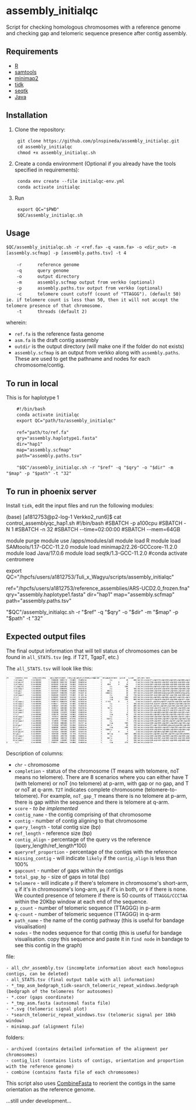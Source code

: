 # assembly_initialqc

Script for checking homologous chromosomes with a reference genome and checking gap and telomeric sequence presence after contig assembly.

## Requirements

- [R](https://www.r-project.org)
- [samtools](http://www.htslib.org)
- [minimap2](https://github.com/lh3/minimap2)
- [tidk](https://github.com/tolkit/telomeric-identifier)
- [seqtk](https://github.com/lh3/seqtk)
- [Java](https://www.java.com/en/)

## Installation

1. Clone the repository:

        git clone https://github.com/plnspineda/assembly_initialqc.git
        cd assembly_initialqc
        chmod +x assembly_initialqc.sh

2. Create a conda environment (Optional if you already have the tools specified in requirements):

        conda env create --file initialqc-env.yml
        conda activate initialqc

3. Run

        export QC="$PWD"
        $QC/assembly_initialqc.sh

## Usage

    $QC/assembly_initialqc.sh -r <ref.fa> -q <asm.fa> -o <dir_out> -m [assembly.scfmap] -p [assembly.paths.tsv] -t 4

        -r      reference genome
        -q      query genome
        -o      output directory
        -m      assembly.scfmap output from verkko (optional)
        -p      assembly.paths.tsv output from verkko (optional)
        -c      telomere count cutoff (count of "TTAGGG"). (default 50) ie. if telomere count is less than 50, then it will not accept the telomere presence of that chromosome.
        -t      threads (default 2)

wherein:

- `ref.fa` is the reference fasta genome
- `asm.fa` is the draft contig assembly
- `outdir` is the output directory (will make one if the folder do not exists)
- `assembly.scfmap` is an output from verkko along with `assembly.paths`. These are used to get the pathname and nodes for each chromosome/contig.

## To run in local

This is for haplotype 1

        #!/bin/bash
        conda activate initialqc
        export QC="path/to/assembly_initialqc"

        ref="path/to/ref.fa"
        qry="assembly.haplotype1.fasta"
        dir="hap1"
        map="assembly.scfmap"
        path="assembly.paths.tsv"

        "$QC"/assembly_initialqc.sh -r "$ref" -q "$qry" -o "$dir" -m "$map" -p "$path" -t "32"

## To run in phoenix server

Install `tidk`, edit the input files and run the following modules:

(base) [a1812753@p2-log-1 Verkko2_run6]$ cat control_assemblyqc_hap1.sh 
#!/bin/bash
#SBATCH -p a100cpu
#SBATCH -N 1
#SBATCH -n 32
#SBATCH --time=02:00:00
#SBATCH --mem=64GB

module purge
module use /apps/modules/all
module load R
module load SAMtools/1.17-GCC-11.2.0
module load minimap2/2.26-GCCcore-11.2.0
module load Java/17.0.6
module load seqtk/1.3-GCC-11.2.0
#conda activate centromere

export QC="/hpcfs/users/a1812753/Tuli_x_Wagyu/scripts/assembly_initialqc"

ref="/hpcfs/users/a1812753/reference_assemblies/ARS-UCD2.0_frozen.fna"
qry="assembly.haplotype1.fasta"
dir="hap1"
map="assembly.scfmap"
path="assembly.paths.tsv"

"$QC"/assembly_initialqc.sh -r "$ref" -q "$qry" -o "$dir" -m "$map" -p "$path" -t "32"

## Expected output files

The final output information that will tell status of chromosomes can be found in `all_STATS.tsv` (eg. if T2T, TgapT, etc.)

The `all_STATS.tsv` will look like this:

![alt text](sample_all_STATs.png)

Description of columns:

- `chr` - chromosome
- `completion` - status of the chromosome (T means with telomere, noT means no telomere). There are 8 scenarios where you can either have T (with telomere) or noT (no telomere) at p-arm, with gap or no gap, and T or noT at q-arm. `T2T` indicates complete chromosome (telomere-to-telomere). For example, `noT_gap_T` means there is no telomere at p-arm, there is gap within the sequence and there is telomere at q-arm.
- `score` - *to be implemented*
- `contig_name` - the contig comprising of that chromosome
- `contig` - number of contig aligning to that chromosome
- `query_length` - total contig size (bp)
- `ref_length` - reference size (bp)
- `contig_align` - percentage of the query vs the reference (query_length/ref_length*100)
- `queryref_proportion` - percentage of the contigs with the reference
- `missing_contig` - will indicate `likely` if the `contig_align` is less than 100%
- `gapcount` - number of gaps within the contigs
- `total_gap_bp` - size of gaps in total (bp)
- `telomere` - will indicate `p` if there's telomere in chromosome's short-arm, `q` if it's in chromosome's long-arm, `pq` if it's in both, or `0` if there is none. We counted presence of telomere if there is 50 counts of `TTAGGG/CCCTAA` within the 20Kbp window at each end of the sequence.
- `p_count` - number of telomeric sequence (TTAGGG) in p-arm
- `q-count` - number of telomeric sequence (TTAGGG) in q-arm
- `path_name` - the name of the contig pathway (this is useful for bandage visualisation)
- `nodes` - the nodes sequence for that contig (this is useful for bandage visualisation. copy this sequence and paste it in `find node` in bandage to see this contig in the graph)

file:

    - all_chr_assembly.tsv (incomplete information about each homologous contigs, can be deleted)
    - all_STATS.tsv (final output table with all information)
    - *_tmp_asm_bedgraph_tidk-search_telomeric_repeat_windows.bedgraph (bedgraph of the telomeres for autosomes)
    - *.coor (gaps coordinate)
    - *_tmp_asm.fasta (autosomal fasta file)
    - *.svg (telomeric signal plot)
    - *search_telomeric_repeat_windows.tsv (telomeric signal per 10kb window)
    - minimap.paf (alignment file)

folders:

    - archived (contains detailed information of the alignment per chromosomes)
    - contig_list (contains lists of contigs, orientation and proportion with the reference genome)
    - combine (contains fasta file of each chromosomes)


This script also uses [CombineFasta](https://github.com/njdbickhart/CombineFasta) to reorient the contigs in the same orientation as the reference genome.

...still under development...

